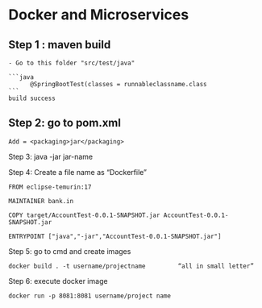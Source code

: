 # Docker and Microservices

## Step 1 : maven build
	- Go to this folder "src/test/java"

    ```java
          @SpringBootTest(classes = runnableclassname.class
    ```
	build success

## Step 2: go to pom.xml
	Add = <packaging>jar</packaging>

Step 3: java -jar jar-name

Step 4: Create a file name as “Dockerfile”

	FROM eclipse-temurin:17

	MAINTAINER bank.in

	COPY target/AccountTest-0.0.1-SNAPSHOT.jar AccountTest-0.0.1-SNAPSHOT.jar

	ENTRYPOINT ["java","-jar","AccountTest-0.0.1-SNAPSHOT.jar"]

Step 5: go to cmd and create images
	
	docker build . -t username/projectname         “all in small letter”

Step 6: execute docker image 

	docker run -p 8081:8081 username/project name 




